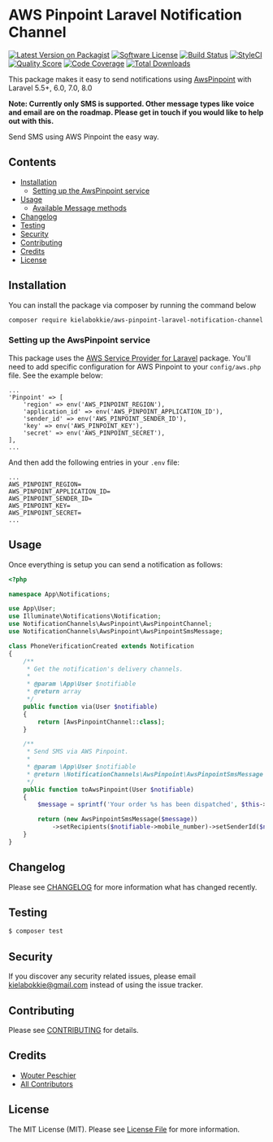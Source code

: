 # AWS Pinpoint Laravel Notification Channel

[![Latest Version on Packagist](https://img.shields.io/packagist/v/kielabokkie/aws-pinpoint-laravel-notification-channel.svg?style=flat-square)](https://packagist.org/packages/kielabokkie/aws-pinpoint-laravel-notification-channel)
[![Software License](https://img.shields.io/badge/license-MIT-brightgreen.svg?style=flat-square)](LICENSE.md)
[![Build Status](https://img.shields.io/travis/kielabokkie/aws-pinpoint-laravel-notification-channel/master.svg?style=flat-square)](https://travis-ci.org/kielabokkie/aws-pinpoint-laravel-notification-channel)
[![StyleCI](https://styleci.io/repos/209686103/shield)](https://styleci.io/repos/209686103)
[![Quality Score](https://img.shields.io/scrutinizer/g/kielabokkie/aws-pinpoint-laravel-notification-channel.svg?style=flat-square)](https://scrutinizer-ci.com/g/kielabokkie/aws-pinpoint-laravel-notification-channel)
[![Code Coverage](https://img.shields.io/scrutinizer/coverage/g/kielabokkie/aws-pinpoint-laravel-notification-channel/master.svg?style=flat-square)](https://scrutinizer-ci.com/g/kielabokkie/aws-pinpoint-laravel-notification-channel/?branch=master)
[![Total Downloads](https://img.shields.io/packagist/dt/kielabokkie/aws-pinpoint-laravel-notification-channel.svg?style=flat-square)](https://packagist.org/packages/kielabokkie/aws-pinpoint-laravel-notification-channel)

This package makes it easy to send notifications using [AwsPinpoint](https://aws.amazon.com/pinpoint/) with Laravel 5.5+, 6.0, 7.0, 8.0

**Note: Currently only SMS is supported. Other message types like voice and email are on the roadmap. Please get in touch if you would like to help out with this.**

Send SMS using AWS Pinpoint the easy way.


## Contents

- [Installation](#installation)
	- [Setting up the AwsPinpoint service](#setting-up-the-AwsPinpoint-service)
- [Usage](#usage)
	- [Available Message methods](#available-message-methods)
- [Changelog](#changelog)
- [Testing](#testing)
- [Security](#security)
- [Contributing](#contributing)
- [Credits](#credits)
- [License](#license)


## Installation

You can install the package via composer by running the command below

```
composer require kielabokkie/aws-pinpoint-laravel-notification-channel
```

### Setting up the AwsPinpoint service

This package uses the [AWS Service Provider for Laravel](https://github.com/aws/aws-sdk-php-laravel) package. You'll need to add specific configuration for AWS Pinpoint to your `config/aws.php` file. See the example below:

```
...
'Pinpoint' => [
    'region' => env('AWS_PINPOINT_REGION'),
    'application_id' => env('AWS_PINPOINT_APPLICATION_ID'),
    'sender_id' => env('AWS_PINPOINT_SENDER_ID'),
    'key' => env('AWS_PINPOINT_KEY'),
    'secret' => env('AWS_PINPOINT_SECRET'),
],
...
```

And then add the following entries in your `.env` file:

```
...
AWS_PINPOINT_REGION=
AWS_PINPOINT_APPLICATION_ID=
AWS_PINPOINT_SENDER_ID=
AWS_PINPOINT_KEY=
AWS_PINPOINT_SECRET=
...
```

## Usage

Once everything is setup you can send a notification as follows:

```php
<?php

namespace App\Notifications;

use App\User;
use Illuminate\Notifications\Notification;
use NotificationChannels\AwsPinpoint\AwsPinpointChannel;
use NotificationChannels\AwsPinpoint\AwsPinpointSmsMessage;

class PhoneVerificationCreated extends Notification
{
    /**
     * Get the notification's delivery channels.
     *
     * @param \App\User $notifiable
     * @return array
     */
    public function via(User $notifiable)
    {
        return [AwsPinpointChannel::class];
    }

    /**
     * Send SMS via AWS Pinpoint.
     *
     * @param \App\User $notifiable
     * @return \NotificationChannels\AwsPinpoint\AwsPinpointSmsMessage
     */
    public function toAwsPinpoint(User $notifiable)
    {
        $message = sprintf('Your order %s has been dispatched', $this->orderId);

        return (new AwsPinpointSmsMessage($message))
            ->setRecipients($notifiable->mobile_number)->setSenderId($notifiable->senderId);
    }
}
```

## Changelog

Please see [CHANGELOG](CHANGELOG.md) for more information what has changed recently.

## Testing

``` bash
$ composer test
```

## Security

If you discover any security related issues, please email kielabokkie@gmail.com instead of using the issue tracker.

## Contributing

Please see [CONTRIBUTING](CONTRIBUTING.md) for details.

## Credits

- [Wouter Peschier](https://github.com/kielabokkie)
- [All Contributors](../../contributors)

## License

The MIT License (MIT). Please see [License File](LICENSE.md) for more information.
